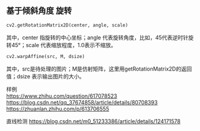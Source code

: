 
## 基于倾斜角度 旋转    

```py
cv2.getRotationMatrix2D(center, angle, scale)
```
其中，center 指旋转的中心坐标；angle 代表旋转角度，比如，45代表逆时针旋转45°；scale 代表缩放程度，1.0表示不缩放。  

```py
cv2.warpAffine(src, M, dsize)
```
其中，src是待处理的图片；M是仿射矩阵，这里用getRotationMatrix2D的返回值；dsize 表示输出图片的大小。    

样例  
https://www.zhihu.com/question/617078523     
https://blog.csdn.net/qq_37674858/article/details/80708393    
https://zhuanlan.zhihu.com/p/613706555    

直线检测 https://blog.csdn.net/m0_51233386/article/details/124171578  
